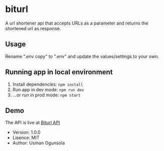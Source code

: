 # biturl
A url shortener api that accepts URLs as a parameter and returns the shortened url as response.


## Usage
Rename ".env copy" to ".env" and update the values/settings to your own.
## Running app in local environment
1. Install dependencies: `npm install`
2. Run app in dev mode: `npm run dev`
3. ...or run in prod mode: `npm start`
## Demo
The API is live at [Biturl API](https://dev-bit-url.herokuapp.com)

- Version: 1.0.0
- Lisence: MIT
- Author: Usman Ogunsola